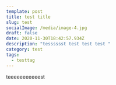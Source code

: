 ```yaml
---
template: post
title: test title
slug: test
socialImage: /media/image-4.jpg
draft: false
date: 2020-11-30T18:42:57.934Z
description: "tesssssst test test test "
category: test
tags:
  - testtag
---
```

teeeeeeeeeeest